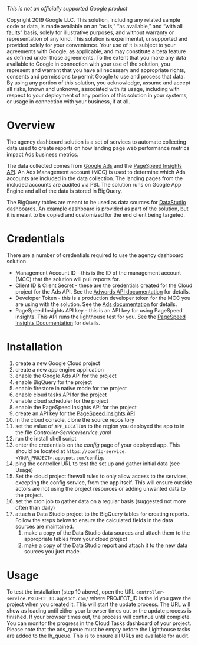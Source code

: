 *This is not an officially supported Google product*

Copyright 2019 Google LLC. This solution, including any related sample code or
data, is made available on an “as is,” “as available,” and “with all faults”
basis, solely for illustrative purposes, and without warranty or representation
of any kind. This solution is experimental, unsupported and provided solely for
your convenience. Your use of it is subject to your agreements with Google, as
applicable, and may constitute a beta feature as defined under those agreements.
To the extent that you make any data available to Google in connection with your
use of the solution, you represent and warrant that you have all necessary and
appropriate rights, consents and permissions to permit Google to use and process
that data.  By using any portion of this solution, you acknowledge, assume and
accept all risks, known and unknown, associated with its usage, including with
respect to your deployment of any portion of this solution in your systems, or
usage in connection with your business, if at all.

# Overview
The agency dashboard solution is a set of services to automate collecting data
used to create reports on how landing page web performance metrics impact Ads
business metrics.

The data collected comes from [Google Ads](https://ads.google.com) and the
[PageSpeed Insights
API](https://developers.google.com/speed/docs/insights/v5/get-started).
An Ads Management account (MCC) is used to determine which Ads accounts are
included in the data collection. The landing pages from the included accounts
are audited via PSI. The solution runs on Google App Engine and all of the data
is stored in BigQuery.

The BigQuery tables are meant to be used as data sources for
[DataStudio](https://datastudio.google.com/) dashboards. An example dashboard is
provided as part of the solution, but it is meant to be copied and customized
for the end client being targeted.

# Credentials
There are a number of credentials required to use the agency dashboard solution.
- Management Account ID - this is the ID of the management account (MCC) that
  the solution will pull reports for.
- Client ID & Client Secret - these are the credentials created for the Cloud
  project for the Ads API. See the [Adwords API
  documentation](https://developers.google.com/adwords/api/docs/guides/authentication#installed)
  for details.
- Developer Token - this is a production developer token for the MCC you are
  using with the solution. See the [Ads
  documentation](https://developers.google.com/adwords/api/docs/guides/signup)
  for details.
- PageSpeed Insights API key - this is an API key for using PageSpeed insights.
  This API runs the lighthouse test for you. See the [PageSpeed Insights
  Documentation](https://developers.google.com/speed/docs/insights/v5/get-started)
  for details.

# Installation
1. create a new Google Cloud project
1. create a new app engine application
1. enable the Google Ads API for the project
1. enable BigQuery for the project
1. enable firestore in native mode for the project
1. enable cloud tasks API for the project
1. enable cloud scheduler for the project
1. enable the PageSpeed Insights API for the project
1. create an API key for the [PageSpeed Insights
   API](https://developers.google.com/speed/docs/insights/v5/get-started#key)
1. in the cloud console, clone the source repository
1. set the value of `APP_LOCATION` to the region you deployed the app to in
  the file *Controller-Service/service.yaml*
1. run the install shell script
1. enter the credentials on the *config* page of your deployed
   app. This should be located at `https://config-service.<YOUR_PROJECT>.appspot.com/config`.
1. ping the controller URL to test the set up and gather initial data (see
  Usage)
1. Set the cloud project firewall rules to only allow access to the services,
  excepting the config service, from the app itself. This will ensure outside
  actors are not using the project resources or adding unwanted data to the
  project.
1. set the cron job to gather data on a regular basis (suggested not more often
  than daily)
1. attach a Data Studio project to the BigQuery tables for creating reports.
   Follow the steps below to ensure the calculated fields in the data sources
   are maintained.
    1. make a copy of the Data Studio data sources and attach them to the
     appropriate tables from your cloud project
    1. make a copy of the Data Studio report and attach it to the new data sources
     you just made.

# Usage
To test the installation (step 10 above), open the URL
`controller-service.PROJECT_ID.appspot.com/` where PROJECT_ID is the id you gave
the project when you created it. This will start the update process. The URL
will show as loading until either your browser times out or the update process
is finished. If your browser times out, the process will continue until
complete. You can monitor the progress in the Cloud Tasks dashboard of your
project. Please note that the ads_queue must be empty before the Lighthouse
tasks are added to the lh_queue. This is to ensure all URLs are available for
audit.
